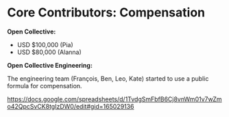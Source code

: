 # Core Contributors: Compensation

**Open Collective:**

* USD $100,000 \(Pia\)
* USD $80,000 \(Alanna\)

**Open Collective Engineering:**

The engineering team (François, Ben, Leo, Kate) started to use a public formula for compensation.

https://docs.google.com/spreadsheets/d/1TvdgSmFbfB6Cj8vnWm01v7wZmo42QpcSvCK8tgIzDW0/edit#gid=165029136
